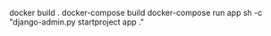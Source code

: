 docker build .
docker-compose build
docker-compose run app sh -c "django-admin.py startproject app ."